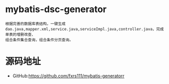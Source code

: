 # mybatis-dsc-generator
    根据完善的数据库表结构，一键生成dao.java,mapper.xml,service.java,serviceImpl.java,controller.java，完成单表的增删改查、
    组合条件集合查询，组合条件分页查询。

# 源码地址
- GitHub:https://github.com/fxrs111/mybatis-generatorr

